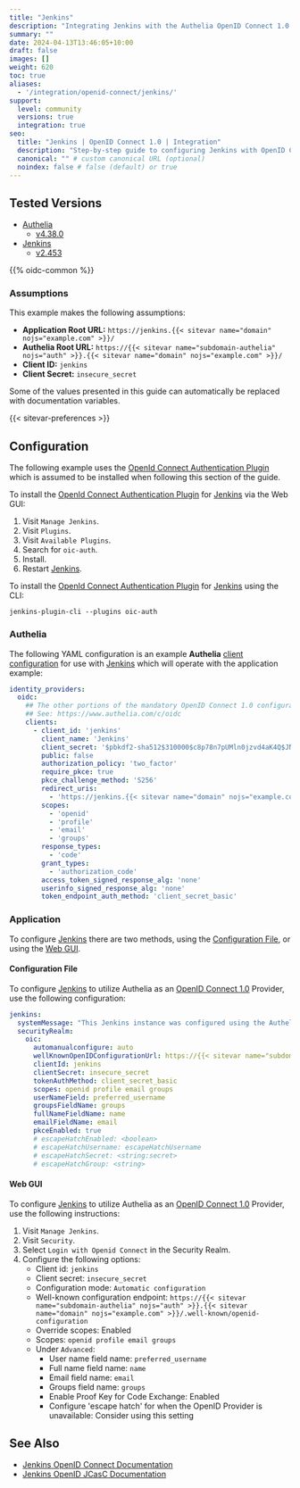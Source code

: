 ```yaml
---
title: "Jenkins"
description: "Integrating Jenkins with the Authelia OpenID Connect 1.0 Provider."
summary: ""
date: 2024-04-13T13:46:05+10:00
draft: false
images: []
weight: 620
toc: true
aliases:
  - '/integration/openid-connect/jenkins/'
support:
  level: community
  versions: true
  integration: true
seo:
  title: "Jenkins | OpenID Connect 1.0 | Integration"
  description: "Step-by-step guide to configuring Jenkins with OpenID Connect 1.0 for secure SSO. Enhance your login flow using Authelia’s modern identity management."
  canonical: "" # custom canonical URL (optional)
  noindex: false # false (default) or true
---
```


## Tested Versions

- [Authelia]
  - [v4.38.0](https://github.com/authelia/authelia/releases/tag/v4.38.0)
- [Jenkins]
  - [v2.453](https://www.jenkins.io/changelog/2.453/)

{{% oidc-common %}}

### Assumptions

This example makes the following assumptions:

- __Application Root URL:__ `https://jenkins.{{< sitevar name="domain" nojs="example.com" >}}/`
- __Authelia Root URL:__ `https://{{< sitevar name="subdomain-authelia" nojs="auth" >}}.{{< sitevar name="domain" nojs="example.com" >}}/`
- __Client ID:__ `jenkins`
- __Client Secret:__ `insecure_secret`

Some of the values presented in this guide can automatically be replaced with documentation variables.

{{< sitevar-preferences >}}

## Configuration

The following example uses the [OpenId Connect Authentication Plugin] which is assumed to be installed when following
this section of the guide.

To install the [OpenId Connect Authentication Plugin] for [Jenkins] via the Web GUI:

1. Visit `Manage Jenkins`.
2. Visit `Plugins`.
3. Visit `Available Plugins`.
4. Search for `oic-auth`.
5. Install.
6. Restart [Jenkins].

To install the [OpenId Connect Authentication Plugin] for [Jenkins] using the CLI:

```shell
jenkins-plugin-cli --plugins oic-auth
```

### Authelia

The following YAML configuration is an example __Authelia__ [client configuration] for use with [Jenkins] which will
operate with the application example:

```yaml {title="configuration.yml"}
identity_providers:
  oidc:
    ## The other portions of the mandatory OpenID Connect 1.0 configuration go here.
    ## See: https://www.authelia.com/c/oidc
    clients:
      - client_id: 'jenkins'
        client_name: 'Jenkins'
        client_secret: '$pbkdf2-sha512$310000$c8p78n7pUMln0jzvd4aK4Q$JNRBzwAo0ek5qKn50cFzzvE9RXV88h1wJn5KGiHrD0YKtZaR/nCb2CJPOsKaPK0hjf.9yHxzQGZziziccp6Yng'  # The digest of 'insecure_secret'.
        public: false
        authorization_policy: 'two_factor'
        require_pkce: true
        pkce_challenge_method: 'S256'
        redirect_uris:
          - 'https://jenkins.{{< sitevar name="domain" nojs="example.com" >}}/accounts/authelia/login/callback'
        scopes:
          - 'openid'
          - 'profile'
          - 'email'
          - 'groups'
        response_types:
          - 'code'
        grant_types:
          - 'authorization_code'
        access_token_signed_response_alg: 'none'
        userinfo_signed_response_alg: 'none'
        token_endpoint_auth_method: 'client_secret_basic'
```

### Application

To configure [Jenkins] there are two methods, using the [Configuration File](#configuration-file), or using the
[Web GUI](#web-gui).

#### Configuration File

To configure [Jenkins] to utilize Authelia as an [OpenID Connect 1.0] Provider, use the following configuration:

```yaml
jenkins:
  systemMessage: "This Jenkins instance was configured using the Authelia example Configuration as Code, thanks Authelia!"
  securityRealm:
    oic:
      automanualconfigure: auto
      wellKnownOpenIDConfigurationUrl: https://{{< sitevar name="subdomain-authelia" nojs="auth" >}}.{{< sitevar name="domain" nojs="example.com" >}}/.well-known/openid-configuration
      clientId: jenkins
      clientSecret: insecure_secret
      tokenAuthMethod: client_secret_basic
      scopes: openid profile email groups
      userNameField: preferred_username
      groupsFieldName: groups
      fullNameFieldName: name
      emailFieldName: email
      pkceEnabled: true
      # escapeHatchEnabled: <boolean>
      # escapeHatchUsername: escapeHatchUsername
      # escapeHatchSecret: <string:secret>
      # escapeHatchGroup: <string>
```

#### Web GUI

To configure [Jenkins] to utilize Authelia as an [OpenID Connect 1.0] Provider, use the following instructions:

1. Visit `Manage Jenkins`.
2. Visit `Security`.
3. Select `Login with Openid Connect` in the Security Realm.
4. Configure the following options:
   - Client id: `jenkins`
   - Client secret: `insecure_secret`
   - Configuration mode: `Automatic configuration`
   - Well-known configuration endpoint: `https://{{< sitevar name="subdomain-authelia" nojs="auth" >}}.{{< sitevar name="domain" nojs="example.com" >}}/.well-known/openid-configuration`
   - Override scopes: Enabled
   - Scopes: `openid profile email groups`
   - Under `Advanced`:
     - User name field name: `preferred_username`
     - Full name field name: `name`
     - Email field name: `email`
     - Groups field name: `groups`
     - Enable Proof Key for Code Exchange: Enabled
     - Configure 'escape hatch' for when the OpenID Provider is unavailable: Consider using this setting

## See Also

- [Jenkins OpenID Connect Documentation](https://plugins.jenkins.io/oic-auth/)
- [Jenkins OpenID JCasC Documentation](https://github.com/jenkinsci/oic-auth-plugin/blob/master/docs/configuration/README.md)

[Jenkins]: https://www.jenkins.io/
[OpenId Connect Authentication Plugin]: https://plugins.jenkins.io/oic-auth/
[Authelia]: https://www.authelia.com
[OpenID Connect 1.0]: ../../../openid-connect/introduction.md
[client configuration]: ../../../../configuration/identity-providers/openid-connect/clients.md
